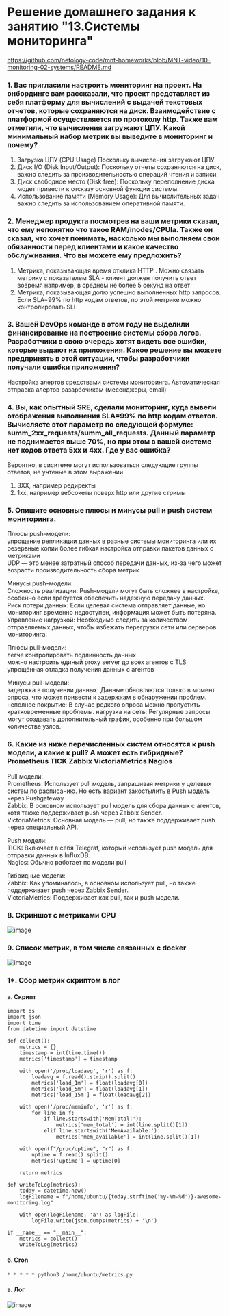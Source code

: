 # Решение домашнего задания к занятию "13.Системы мониторинга"
https://github.com/netology-code/mnt-homeworks/blob/MNT-video/10-monitoring-02-systems/README.md

### 1. Вас пригласили настроить мониторинг на проект. На онбординге вам рассказали, что проект представляет из себя платформу для вычислений с выдачей текстовых отчетов, которые сохраняются на диск. Взаимодействие с платформой осуществляется по протоколу http. Также вам отметили, что вычисления загружают ЦПУ. Какой минимальный набор метрик вы выведите в мониторинг и почему?
1. Загрузка ЦПУ (CPU Usage) Поскольку вычисления загружают ЦПУ  
2. Диск I/O (Disk Input/Output): Поскольку отчеты сохраняются на диск, важно следить за производительностью операций чтения и записи.  
3. Диск свободное место (Disk free): Поскольку переполнение диска модет привести к отсказу основной функции системы.  
4. Использование памяти (Memory Usage): Для вычислительных задач важно следить за использованием оперативной памяти.  
   
### 2. Менеджер продукта посмотрев на ваши метрики сказал, что ему непонятно что такое RAM/inodes/CPUla. Также он сказал, что хочет понимать, насколько мы выполняем свои обязанности перед клиентами и какое качество обслуживания. Что вы можете ему предложить?
1. Метрика, показывающая время отклика HTTP . Можно связать метрику с показателем  SLA - клиент должен получить ответ вовремя например, в среднем не более 5 секунд на ответ  
2. Метрика, показывающая долю успешно выполненных http запросов. Если SLA=99% по http кодам ответов, по этой метрике можно контролировать SLI  

### 3. Вашей DevOps команде в этом году не выделили финансирование на построение системы сбора логов. Разработчики в свою очередь хотят видеть все ошибки, которые выдают их приложения. Какое решение вы можете предпринять в этой ситуации, чтобы разработчики получали ошибки приложения?
Настройка алертов средствами системы мониторинга. Автоматическая отправка алертов разарбочикам (месенджеры, email)

### 4. Вы, как опытный SRE, сделали мониторинг, куда вывели отображения выполнения SLA=99% по http кодам ответов. Вычисляете этот параметр по следующей формуле: summ_2xx_requests/summ_all_requests. Данный параметр не поднимается выше 70%, но при этом в вашей системе нет кодов ответа 5xx и 4xx. Где у вас ошибка?
Вероятно, в сиситеме могут использоваться следующие группы ответов, не учтеные в этом выражении  
1. 3ХХ, например редиректы  
2. 1хх, например вебсокеты поверх http или другие стримы  

### 5. Опишите основные плюсы и минусы pull и push систем мониторинга.

Плюсы push-модели:  
упрощение репликации данных в разные системы мониторинга или их резервные копии 
более гибкая настройка отправки пакетов данных с метриками  
UDP — это менее затратный способ передачи данных, из-за чего может возрасти производительность сбора метрик  

Минусы push-модели:  
Сложность реализации: Push-модели могут быть сложнее в настройке, особенно если требуется обеспечить надежную передачу данных.  
Риск потери данных: Если целевая система отправляет данные, но мониторинг временно недоступен, информация может быть потеряна.  
Управление нагрузкой: Необходимо следить за количеством отправляемых данных, чтобы избежать перегрузки сети или серверов мониторинга.  

Плюсы pull-модели:  
легче контролировать подлинность данных  
можно настроить единый proxy server до всех агентов с TLS  
упрощённая отладка получения данных с агентов    

Минусы pull-модели:  
задержка в получении данных: Данные обновляются только в момент опроса, что может привести к задержкам в обнаружении проблем.
неполное покрытие: В случае редкого опроса можно пропустить кратковременные проблемы.
нагрузка на сеть: Регулярные запросы могут создавать дополнительный трафик, особенно при большом количестве узлов.  

### 6. Какие из ниже перечисленных систем относятся к push модели, а какие к pull? А может есть гибридные? Prometheus TICK Zabbix VictoriaMetrics Nagios

Pull модели:  
Prometheus: Использует pull модель, запрашивая метрики у целевых систем по расписанию. Но есть вариант закостылить в Push модель через Pushgateway  
Zabbix: В основном использует pull модель для сбора данных с агентов, хотя также поддерживает push через Zabbix Sender.  
VictoriaMetrics: Основная модель — pull, но также поддерживает push через специальный API.   

Push модели:  
TICK: Включает в себя Telegraf, который использует push модель для отправки данных в InfluxDB.  
Nagios: Обычно работает по модели pull  

Гибридные модели:  
Zabbix: Как упоминалось, в основном использует pull, но также поддерживает push через Zabbix Sender.  
VictoriaMetrics: Поддерживает как pull, так и push модели.  

### 8. Скриншот с метриками CPU
![image](https://github.com/user-attachments/assets/784ffa52-75e2-4b33-b49a-e46f1645e3b6)

### 9. Список метрик, в том числе связанных с docker
![image](https://github.com/user-attachments/assets/37761bf0-226a-4389-a467-219836a37524)

### 1*. Сбор метрик скриптом в лог
#### a. Скрипт
```
import os
import json
import time
from datetime import datetime

def collect():
    metrics = {}
    timestamp = int(time.time())
    metrics['timestamp'] = timestamp

    with open('/proc/loadavg', 'r') as f:
        loadavg = f.read().strip().split()
        metrics['load_1m'] = float(loadavg[0])
        metrics['load_5m'] = float(loadavg[1])
        metrics['load_15m'] = float(loadavg[2])

    with open('/proc/meminfo', 'r') as f:
        for line in f:
            if line.startswith('MemTotal:'):
                metrics['mem_total'] = int(line.split()[1])
            elif line.startswith('MemAvailable:'):
                metrics['mem_available'] = int(line.split()[1])

    with open(f"/proc/uptime", "r") as f:
        uptime = f.read().split()
        metrics['uptime'] = uptime[0]

    return metrics

def writeToLog(metrics):
    today = datetime.now()
    logFilename = f"/home/ubuntu/{today.strftime('%y-%m-%d')}-awesome-monitoring.log"

    with open(logFilename, 'a') as logFile:
        logFile.write(json.dumps(metrics) + '\n')

if __name__ == "__main__":
    metrics = collect()
    writeToLog(metrics)
```

#### б. Cron
```
* * * * * python3 /home/ubuntu/metrics.py
```
#### в. Лог
![image](https://github.com/user-attachments/assets/31678f80-8af0-4199-b35a-8ec1c9c1c1de)


